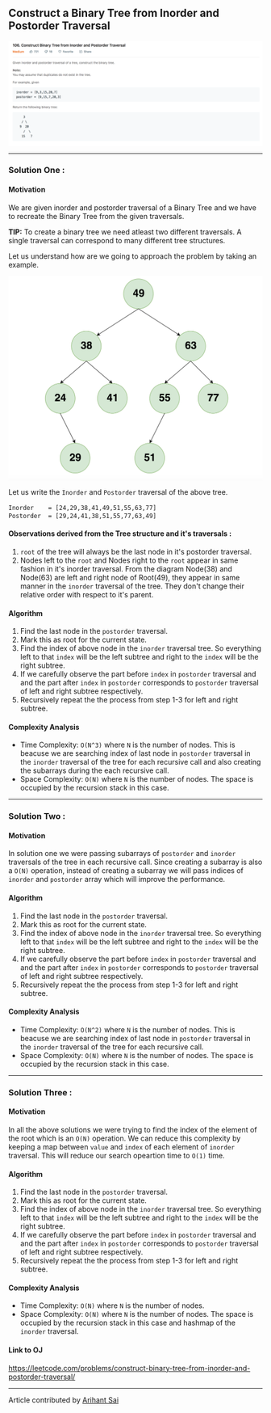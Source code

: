 ## Construct a Binary Tree from Inorder and Postorder Traversal

<p>
<img align="center" alt="Question Screenshot" src="../../Images/Binary-Tree-from-Inorder-and-Postorder-Traversal/question.png">
</p>

---

### Solution One : 

####  Motivation
We are given inorder and postorder traversal of a Binary Tree and we have to recreate the Binary Tree from the given traversals.

**TIP:** To create a binary tree we need atleast two different traversals. A single traversal can correspond to many different tree structures.

Let us understand how are we going to approach the problem by taking an example.

<p>
<img align="center" alt="Question Screenshot" src="./../../Images/Binary-Tree-from-Inorder-and-Postorder-Traversal/example-tree.png"  width="600">
</p>

Let us write the `Inorder` and `Postorder` traversal of the above tree.

```
Inorder    = [24,29,38,41,49,51,55,63,77]
Postorder  = [29,24,41,38,51,55,77,63,49]
```
#### Observations derived from the Tree structure and it's traversals :

1. `root` of the tree will always be the last node in it's postorder traversal.
2.  Nodes left to the `root` and Nodes right to the `root` appear in same fashion in it's inorder traversal. From the diagram Node(38) and Node(63) are left and right node of Root(49), they appear in same manner in the `inorder` traversal of the tree. They don't change their relative order with respect to it's parent.

#### Algorithm
1. Find the last node in the `postorder` traversal.
2. Mark this as root for the current state.
3. Find the index of above node in the `inorder` traversal tree. So everything left to that `index` will be the left subtree and right to the `index` will be the right subtree.
4. If we carefully observe the part before `index` in `postorder` traversal and and the part after `index` in `postorder` corresponds to `postorder` traversal of left and right subtree respectively. 
5. Recursively repeat the the process from step 1-3 for left and right subtree.



#### Complexity Analysis
* Time Complexity: `O(N^3)` where `N` is the number of nodes. This is beacuse we are searching index of last node in `postorder` traversal in the `inorder` traversal of the tree for each recursive call and also creating the subarrays during the each recursive call.
* Space Complexity: `O(N)` where `N` is the number of nodes. The space is occupied by the recursion stack in this case.

---

### Solution Two :

####  Motivation
In solution one we were passing subarrays of `postorder` and `inorder` traversals of the tree in each recursive call. Since creating a subarray is also a `O(N)` operation, instead of creating a subarray we will pass indices of `inorder` and `postorder` array which will improve the performance.

#### Algorithm
1. Find the last node in the `postorder` traversal.
2. Mark this as root for the current state.
3. Find the index of above node in the `inorder` traversal tree. So everything left to that `index` will be the left subtree and right to the `index` will be the right subtree.
4. If we carefully observe the part before `index` in `postorder` traversal and and the part after `index` in `postorder` corresponds to `postorder` traversal of left and right subtree respectively. 
5. Recursively repeat the the process from step 1-3 for left and right subtree.

#### Complexity Analysis
* Time Complexity: `O(N^2)` where `N` is the number of nodes. This is beacuse we are searching index of last node in `postorder` traversal in the `inorder` traversal of the tree for each recursive call.
* Space Complexity: `O(N)` where `N` is the number of nodes. The space is occupied by the recursion stack in this case.

---

### Solution Three :

####  Motivation
In all the above solutions we were trying to find the index of the element of the root which is an `O(N)` operation. We can reduce this complexity by keeping a map between `value` and `index` of each element of `inorder` traversal. This will reduce our search opeartion time to `O(1)` time.   

#### Algorithm
1. Find the last node in the `postorder` traversal.
2. Mark this as root for the current state.
3. Find the index of above node in the `inorder` traversal tree. So everything left to that `index` will be the left subtree and right to the `index` will be the right subtree.
4. If we carefully observe the part before `index` in `postorder` traversal and and the part after `index` in `postorder` corresponds to `postorder` traversal of left and right subtree respectively. 
5. Recursively repeat the the process from step 1-3 for left and right subtree.

#### Complexity Analysis
* Time Complexity: `O(N)` where `N` is the number of nodes.
* Space Complexity: `O(N)` where `N` is the number of nodes. The space is occupied by the recursion stack in this case and hashmap of the `inorder` traversal.



#### Link to OJ
https://leetcode.com/problems/construct-binary-tree-from-inorder-and-postorder-traversal/

---
Article contributed by [Arihant Sai](https://github.com/Arihant1467)
